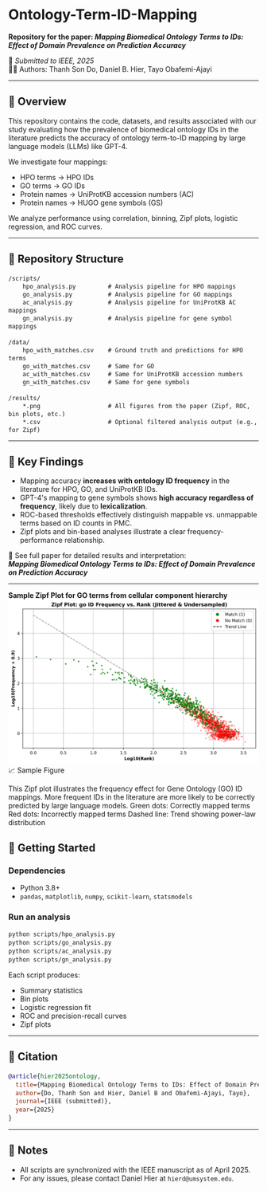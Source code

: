 # Ontology-Term-ID-Mapping

**Repository for the paper: _Mapping Biomedical Ontology Terms to IDs: Effect of Domain Prevalence on Prediction Accuracy_**

📄 _Submitted to IEEE, 2025_  
👨‍🔬 Authors: Thanh Son Do, Daniel B. Hier, Tayo Obafemi-Ajayi

---

## 📘 Overview

This repository contains the code, datasets, and results associated with our study evaluating how the prevalence of biomedical ontology IDs in the literature predicts the accuracy of ontology term-to-ID mapping by large language models (LLMs) like GPT-4.

We investigate four mappings:
- HPO terms → HPO IDs
- GO terms → GO IDs
- Protein names → UniProtKB accession numbers (AC)
- Protein names → HUGO gene symbols (GS)

We analyze performance using correlation, binning, Zipf plots, logistic regression, and ROC curves.

---

## 📁 Repository Structure

```
/scripts/
    hpo_analysis.py         # Analysis pipeline for HPO mappings
    go_analysis.py          # Analysis pipeline for GO mappings
    ac_analysis.py          # Analysis pipeline for UniProtKB AC mappings
    gn_analysis.py          # Analysis pipeline for gene symbol mappings

/data/
    hpo_with_matches.csv    # Ground truth and predictions for HPO terms
    go_with_matches.csv     # Same for GO
    ac_with_matches.csv     # Same for UniProtKB accession numbers
    gn_with_matches.csv     # Same for gene symbols

/results/
    *.png                   # All figures from the paper (Zipf, ROC, bin plots, etc.)
    *.csv                   # Optional filtered analysis output (e.g., for Zipf)
```

---

## 🧠 Key Findings

- Mapping accuracy **increases with ontology ID frequency** in the literature for HPO, GO, and UniProtKB IDs.
- GPT-4's mapping to gene symbols shows **high accuracy regardless of frequency**, likely due to **lexicalization**.
- ROC-based thresholds effectively distinguish mappable vs. unmappable terms based on ID counts in PMC.
- Zipf plots and bin-based analyses illustrate a clear frequency-performance relationship.

📝 See full paper for detailed results and interpretation:  
**_Mapping Biomedical Ontology Terms to IDs: Effect of Domain Prevalence on Prediction Accuracy_**

---
**Sample Zipf Plot for GO terms from cellular component hierarchy**
![Zipf Plot for GO ID Frequency](results/zipf_plot_go_id_pmc.png)
📈 Sample Figure

This Zipf plot illustrates the frequency effect for Gene Ontology (GO) ID mappings. 
More frequent IDs in the literature are more likely to be correctly 
predicted by large language models.
    Green dots: Correctly mapped terms
    Red dots: Incorrectly mapped terms
    Dashed line: Trend showing power-law distribution


## 🚀 Getting Started

### Dependencies
- Python 3.8+
- `pandas`, `matplotlib`, `numpy`, `scikit-learn`, `statsmodels`

### Run an analysis

```bash
python scripts/hpo_analysis.py
python scripts/go_analysis.py
python scripts/ac_analysis.py
python scripts/gn_analysis.py
```

Each script produces:
- Summary statistics
- Bin plots
- Logistic regression fit
- ROC and precision-recall curves
- Zipf plots

---

## 📜 Citation

```bibtex
@article{hier2025ontology,
  title={Mapping Biomedical Ontology Terms to IDs: Effect of Domain Prevalence on Prediction Accuracy},
  author={Do, Thanh Son and Hier, Daniel B and Obafemi-Ajayi, Tayo},
  journal={IEEE (submitted)},
  year={2025}
}
```

---

## 📌 Notes

- All scripts are synchronized with the IEEE manuscript as of April 2025.
- For any issues, please contact Daniel Hier at `hierd@umsystem.edu`.
